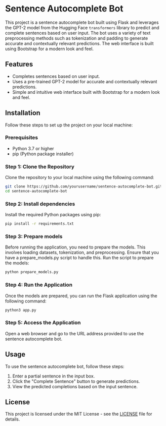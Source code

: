 # Sentence Autocomplete Bot

This project is a sentence autocomplete bot built using Flask and leverages the GPT-2 model from the Hugging Face `transformers` library to predict and complete sentences based on user input. The bot uses a variety of text preprocessing methods such as tokenization and padding to generate accurate and contextually relevant predictions. The web interface is built using Bootstrap for a modern look and feel.

## Features

- Completes sentences based on user input.
- Uses a pre-trained GPT-2 model for accurate and contextually relevant predictions.
- Simple and intuitive web interface built with Bootstrap for a modern look and feel.

## Installation

Follow these steps to set up the project on your local machine:

### Prerequisites

- Python 3.7 or higher
- pip (Python package installer)

### Step 1: Clone the Repository

Clone the repository to your local machine using the following command:

```bash
git clone https://github.com/yourusername/sentence-autocomplete-bot.git
cd sentence-autocomplete-bot
```

### Step 2: Install dependencies

Install the required Python packages using pip:

```bash
pip install -r requirements.txt
```

### Step 3: Prepare models

Before running the application, you need to prepare the models. This involves loading datasets, tokenization, and preprocessing. Ensure that you have a prepare_models.py script to handle this. Run the script to prepare the models:

```bash
python prepare_models.py
```

### Step 4: Run the Application

Once the models are prepared, you can run the Flask application using the following command:

```bash
python3 app.py
```

### Step 5: Access the Application

Open a web browser and go to the URL address provided to use the sentence autocomplete bot.

## Usage

To use the sentence autocomplete bot, follow these steps:

1. Enter a partial sentence in the input box.
2. Click the "Complete Sentence" button to generate predictions.
3. View the predicted completions based on the input sentence.

## License

This project is licensed under the MIT License - see the [LICENSE](LICENSE) file for details.